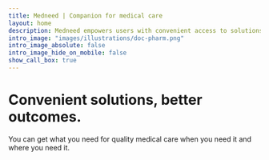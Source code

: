 ```yaml
---
title: Medneed | Companion for medical care
layout: home
description: Medneed empowers users with convenient access to solutions they need to provide quality medical care.
intro_image: "images/illustrations/doc-pharm.png"
intro_image_absolute: false
intro_image_hide_on_mobile: false
show_call_box: true
---
```


# Convenient solutions, better outcomes.

You can get what you need for quality medical care when you need it and where you need it.


